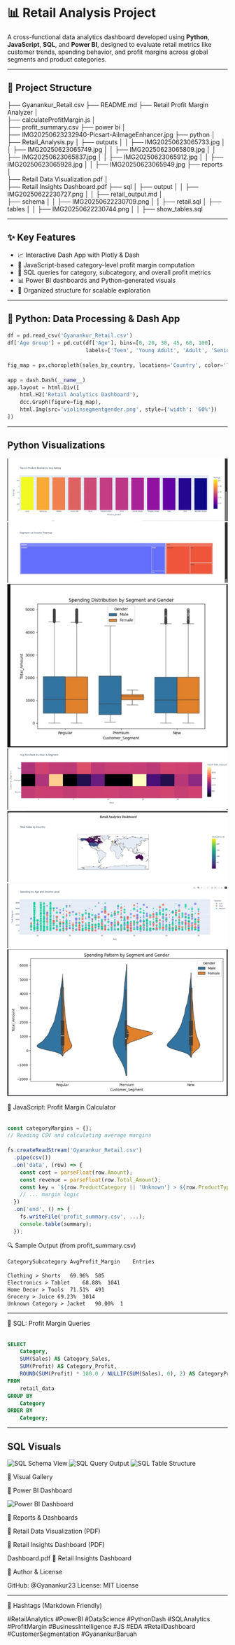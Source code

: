 # 📊 Retail Analysis Project

A cross-functional data analytics dashboard developed using **Python**, **JavaScript**, **SQL**, and **Power BI**, designed to evaluate retail metrics like customer trends, spending behavior, and profit margins across global segments and product categories.

---

## 📁 Project Structure

├── Gyanankur_Retail.csv
├── README.md 
├── Retail Profit Margin Analyzer │  
├── calculateProfitMargin.js │   
├── profit_summary.csv 
├── power bi │   
├── IMG20250623232940-Picsart-AiImageEnhancer.jpg
├── python │  
├── Retail_Analysis.py 
│   ├── outputs 
│   │   ├── IMG20250623065733.jpg 
│   │   ├── IMG20250623065749.jpg
│   │   ├── IMG20250623065809.jpg 
│   │   ├── IMG20250623065837.jpg
│   │   ├── IMG20250623065912.jpg 
│   │   ├── IMG20250623065928.jpg
│   │   ├── IMG20250623065949.jpg 
├── reports │   
├── Retail Data Visualization.pdf 
│   
├── Retail Insights Dashboard.pdf
├── sql 
│   ├── output 
│   │   ├── IMG20250622230727.png 
│   │   ├── retail_output.md │   
├── schema 
│   │   ├── IMG20250622230709.png
│   │   ├── retail.sql 
│   ├── tables 
│   │   ├── IMG20250622230744.png
│   │   ├── show_tables.sql

---

## ✨ Key Features

- 📈 Interactive Dash App with Plotly & Dash
- 🧮 JavaScript-based category-level profit margin computation
- 💾 SQL queries for category, subcategory, and overall profit metrics
- 📊 Power BI dashboards and Python-generated visuals
- 📂 Organized structure for scalable exploration

---

## 🐍 Python: Data Processing & Dash App

```python
df = pd.read_csv('Gyanankur_Retail.csv')
df['Age Group'] = pd.cut(df['Age'], bins=[0, 20, 30, 45, 60, 100],
                         labels=['Teen', 'Young Adult', 'Adult', 'Senior', 'Elder'])

fig_map = px.choropleth(sales_by_country, locations='Country', color='TotalAmount')

app = dash.Dash(__name__)
app.layout = html.Div([
    html.H2('Retail Analytics Dashboard'),
    dcc.Graph(figure=fig_map),
    html.Img(src='violinsegmentgender.png', style={'width': '60%'})
])

```
---

## Python Visualizations

![Python Output 1](python/outputs/IMG_20250623_065733.jpg)
![Python Output 2](python/outputs/IMG_20250623_065749.jpg)
![Python Output 3](python/outputs/IMG_20250623_065809.jpg)
![Python Output 4](python/outputs/IMG_20250623_065837.jpg)
![Python Output 5](python/outputs/IMG_20250623_065912.jpg)
![Python Output 6](python/outputs/IMG_20250623_065928.jpg)
![Python Output 7](python/outputs/IMG_20250623_065949.jpg)

🧮 JavaScript: Profit Margin Calculator

```javascript

const categoryMargins = {};
// Reading CSV and calculating average margins

fs.createReadStream('Gyanankur_Retail.csv')
  .pipe(csv())
  .on('data', (row) => {
    const cost = parseFloat(row.Amount);
    const revenue = parseFloat(row.Total_Amount);
    const key = `${row.ProductCategory || 'Unknown'} > ${row.ProductType || 'Unknown'}`;
    // ... margin logic
  })
  .on('end', () => {
    fs.writeFile('profit_summary.csv', ...);
    console.table(summary);
  });

```
🔍 Sample Output (from profit_summary.csv)

```csv
CategorySubcategory	AvgProfit_Margin	Entries

Clothing > Shorts	69.96%	505
Electronics > Tablet	68.88%	1041
Home Decor > Tools	71.51%	491
Grocery > Juice	69.23%	1014
Unknown Category > Jacket	90.00%	1

```

---

📂 SQL: Profit Margin Queries

```sql

SELECT 
    Category,
    SUM(Sales) AS Category_Sales,
    SUM(Profit) AS Category_Profit,
    ROUND(SUM(Profit) * 100.0 / NULLIF(SUM(Sales), 0), 2) AS CategoryProfitMargin_Percent
FROM 
    retail_data
GROUP BY 
    Category
ORDER BY 
    Category;

```
---

## SQL Visuals 

![SQL Schema View](sql/schema/IMG20250622230709.png)
![SQL Query Output](sql/output/IMG20250622230727.png)
![SQL Table Structure](sql/tables/IMG20250622230744.png)

📸 Visual Gallery

🧭 Power BI Dashboard

![Power BI Dashboard](power%20bi/IMG20250623232940-Picsart-AiImageEnhancer.jpg)

📘 Reports & Dashboards

📘 Retail Data Visualization (PDF)

📗 Retail Insights Dashboard (PDF)


 Dashboard.pdf	📗 Retail Insights Dashboard


👤 Author & License

GitHub: @Gyanankur23
License: MIT License


---

🔖 Hashtags (Markdown Friendly)

#RetailAnalytics #PowerBI #DataScience #PythonDash #SQLAnalytics #ProfitMargin #BusinessIntelligence #JS #EDA #RetailDashboard #CustomerSegmentation #GyanankurBaruah

